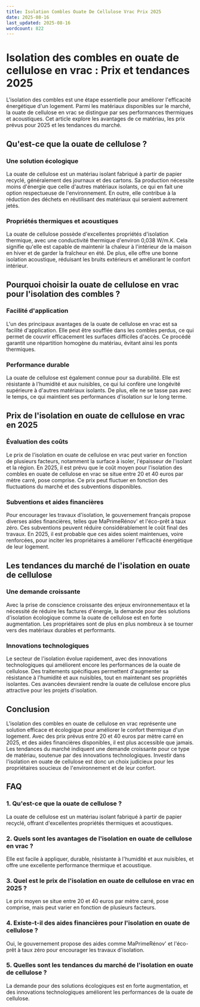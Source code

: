 ```yaml
---
title: Isolation Combles Ouate De Cellulose Vrac Prix 2025
date: 2025-08-16
last_updated: 2025-08-16
wordcount: 822
---
```


# Isolation des combles en ouate de cellulose en vrac : Prix et tendances 2025

L'isolation des combles est une étape essentielle pour améliorer l'efficacité énergétique d'un logement. Parmi les matériaux disponibles sur le marché, la ouate de cellulose en vrac se distingue par ses performances thermiques et acoustiques. Cet article explore les avantages de ce matériau, les prix prévus pour 2025 et les tendances du marché.

## Qu'est-ce que la ouate de cellulose ?

### Une solution écologique

La ouate de cellulose est un matériau isolant fabriqué à partir de papier recyclé, généralement des journaux et des cartons. Sa production nécessite moins d'énergie que celle d'autres matériaux isolants, ce qui en fait une option respectueuse de l'environnement. En outre, elle contribue à la réduction des déchets en réutilisant des matériaux qui seraient autrement jetés.

### Propriétés thermiques et acoustiques

La ouate de cellulose possède d'excellentes propriétés d'isolation thermique, avec une conductivité thermique d'environ 0,038 W/m.K. Cela signifie qu'elle est capable de maintenir la chaleur à l'intérieur de la maison en hiver et de garder la fraîcheur en été. De plus, elle offre une bonne isolation acoustique, réduisant les bruits extérieurs et améliorant le confort intérieur.

## Pourquoi choisir la ouate de cellulose en vrac pour l'isolation des combles ?

### Facilité d'application

L'un des principaux avantages de la ouate de cellulose en vrac est sa facilité d'application. Elle peut être soufflée dans les combles perdus, ce qui permet de couvrir efficacement les surfaces difficiles d'accès. Ce procédé garantit une répartition homogène du matériau, évitant ainsi les ponts thermiques.

### Performance durable

La ouate de cellulose est également connue pour sa durabilité. Elle est résistante à l'humidité et aux nuisibles, ce qui lui confère une longévité supérieure à d'autres matériaux isolants. De plus, elle ne se tasse pas avec le temps, ce qui maintient ses performances d'isolation sur le long terme.

## Prix de l'isolation en ouate de cellulose en vrac en 2025

### Évaluation des coûts

Le prix de l'isolation en ouate de cellulose en vrac peut varier en fonction de plusieurs facteurs, notamment la surface à isoler, l'épaisseur de l'isolant et la région. En 2025, il est prévu que le coût moyen pour l'isolation des combles en ouate de cellulose en vrac se situe entre 20 et 40 euros par mètre carré, pose comprise. Ce prix peut fluctuer en fonction des fluctuations du marché et des subventions disponibles.

### Subventions et aides financières

Pour encourager les travaux d'isolation, le gouvernement français propose diverses aides financières, telles que MaPrimeRénov' et l'éco-prêt à taux zéro. Ces subventions peuvent réduire considérablement le coût final des travaux. En 2025, il est probable que ces aides soient maintenues, voire renforcées, pour inciter les propriétaires à améliorer l'efficacité énergétique de leur logement.

## Les tendances du marché de l'isolation en ouate de cellulose

### Une demande croissante

Avec la prise de conscience croissante des enjeux environnementaux et la nécessité de réduire les factures d'énergie, la demande pour des solutions d'isolation écologique comme la ouate de cellulose est en forte augmentation. Les propriétaires sont de plus en plus nombreux à se tourner vers des matériaux durables et performants.

### Innovations technologiques

Le secteur de l'isolation évolue rapidement, avec des innovations technologiques qui améliorent encore les performances de la ouate de cellulose. Des traitements spécifiques permettent d'augmenter sa résistance à l'humidité et aux nuisibles, tout en maintenant ses propriétés isolantes. Ces avancées devraient rendre la ouate de cellulose encore plus attractive pour les projets d'isolation.

## Conclusion

L'isolation des combles en ouate de cellulose en vrac représente une solution efficace et écologique pour améliorer le confort thermique d'un logement. Avec des prix prévus entre 20 et 40 euros par mètre carré en 2025, et des aides financières disponibles, il est plus accessible que jamais. Les tendances du marché indiquent une demande croissante pour ce type de matériau, soutenue par des innovations technologiques. Investir dans l'isolation en ouate de cellulose est donc un choix judicieux pour les propriétaires soucieux de l'environnement et de leur confort.

## FAQ

### 1. Qu'est-ce que la ouate de cellulose ?

La ouate de cellulose est un matériau isolant fabriqué à partir de papier recyclé, offrant d'excellentes propriétés thermiques et acoustiques.

### 2. Quels sont les avantages de l'isolation en ouate de cellulose en vrac ?

Elle est facile à appliquer, durable, résistante à l'humidité et aux nuisibles, et offre une excellente performance thermique et acoustique.

### 3. Quel est le prix de l'isolation en ouate de cellulose en vrac en 2025 ?

Le prix moyen se situe entre 20 et 40 euros par mètre carré, pose comprise, mais peut varier en fonction de plusieurs facteurs.

### 4. Existe-t-il des aides financières pour l'isolation en ouate de cellulose ?

Oui, le gouvernement propose des aides comme MaPrimeRénov' et l'éco-prêt à taux zéro pour encourager les travaux d'isolation.

### 5. Quelles sont les tendances du marché de l'isolation en ouate de cellulose ?

La demande pour des solutions écologiques est en forte augmentation, et des innovations technologiques améliorent les performances de la ouate de cellulose.